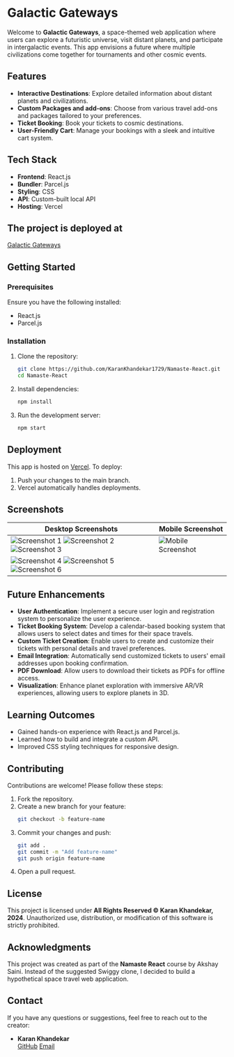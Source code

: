 # Galactic Gateways

Welcome to **Galactic Gateways**, a space-themed web application where users can explore a futuristic universe, visit distant planets, and participate in intergalactic events. This app envisions a future where multiple civilizations come together for tournaments and other cosmic events.

## Features

- **Interactive Destinations**: Explore detailed information about distant planets and civilizations.
- **Custom Packages and add-ons**: Choose from various travel add-ons and packages tailored to your preferences.
- **Ticket Booking**: Book your tickets to cosmic destinations.
- **User-Friendly Cart**: Manage your bookings with a sleek and intuitive cart system.

## Tech Stack

- **Frontend**: React.js
- **Bundler**: Parcel.js
- **Styling**: CSS
- **API**: Custom-built local API
- **Hosting**: Vercel

## The project is deployed at
[Galactic Gateways](https://galacticgateways.vercel.app)

## Getting Started

### Prerequisites

Ensure you have the following installed:
- React.js
- Parcel.js

### Installation

1. Clone the repository:
   ```bash
   git clone https://github.com/KaranKhandekar1729/Namaste-React.git
   cd Namaste-React
   ```

2. Install dependencies:
   ```bash
   npm install
   ```

3. Run the development server:
   ```bash
   npm start
   ```

## Deployment

This app is hosted on [Vercel](https://vercel.com). To deploy:
1. Push your changes to the main branch.
2. Vercel automatically handles deployments.

## Screenshots

| Desktop Screenshots                                   | Mobile Screenshot         |
|------------------------------------------------------|---------------------------|
| ![Screenshot 1](path/to/assets/final/galactic-gateways-desktop-1.png) ![Screenshot 2](path/to/assets/final/galactic-gateways-desktop-2.png) ![Screenshot 3](path/to/assets/final/galactic-gateways-desktop-3.png) | ![Mobile Screenshot](path/to/assets/final/galactic-gateways-mobile.png) |
| ![Screenshot 4](path/to/assets/final/galactic-gateways-desktop-4.png) ![Screenshot 5](path/to/assets/final/galactic-gateways-desktop-5.png) ![Screenshot 6](path/to/assets/final/galactic-gateways-desktop-6.png) |                           |

## Future Enhancements

- **User Authentication**: Implement a secure user login and registration system to personalize the user experience.
- **Ticket Booking System**: Develop a calendar-based booking system that allows users to select dates and times for their space travels.
- **Custom Ticket Creation**: Enable users to create and customize their tickets with personal details and travel preferences.
- **Email Integration**: Automatically send customized tickets to users' email addresses upon booking confirmation.
- **PDF Download**: Allow users to download their tickets as PDFs for offline access.
- **Visualization**: Enhance planet exploration with immersive AR/VR experiences, allowing users to explore planets in 3D.

## Learning Outcomes
- Gained hands-on experience with React.js and Parcel.js.
- Learned how to build and integrate a custom API.
- Improved CSS styling techniques for responsive design.

## Contributing

Contributions are welcome! Please follow these steps:
1. Fork the repository.
2. Create a new branch for your feature:
   ```bash
   git checkout -b feature-name
   ```
3. Commit your changes and push:
   ```bash
   git add .
   git commit -m "Add feature-name"
   git push origin feature-name
   ```
4. Open a pull request.

## License

This project is licensed under **All Rights Reserved © Karan Khandekar, 2024**. Unauthorized use, distribution, or modification of this software is strictly prohibited.

## Acknowledgments

This project was created as part of the **Namaste React** course by Akshay Saini. Instead of the suggested Swiggy clone, I decided to build a hypothetical space travel web application.

## Contact

If you have any questions or suggestions, feel free to reach out to the creator:
- **Karan Khandekar**  
  [GitHub](https://github.com/KaranKhandekar1729)
  [Email](karankhandekar028@gmail.com)
